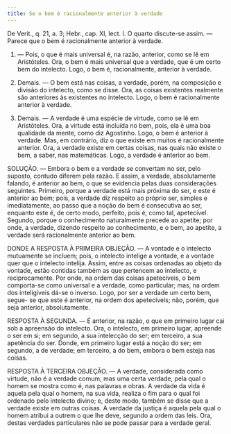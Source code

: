 ```yaml
---
title: Se o bem é racionalmente anterior à verdade
---
```


De Verit., q. 21, a. 3; Hebr., cap. XI, lect. I.  O quarto discute-se assim. — Parece que o bem é racionalmente anterior à verdade.  

1. — Pois, o que é mais universal é, na razão, anterior, como se lê em Aristóteles. Ora, o bem é mais universal que a verdade, que é um certo bem do intelecto. Logo, o bem é, racionalmente, anterior à verdade.  

2. Demais. — O bem está nas coisas, a verdade, porém, na composição e divisão do intelecto, como se disse. Ora, as coisas existentes realmente são anteriores às existentes no intelecto. Logo, o bem é racionalmente anterior à verdade.  

3. Demais. — A verdade é uma espécie de virtude, como se lê em Aristóteles. Ora, a virtude está incluída no bem, pois, ela é uma boa qualidade da mente, como diz Agostinho. Logo, o bem é anterior à verdade.  Mas, em contrário, diz o que existe em muitos é racionalmente anterior. Ora, a verdade existe em certas coisas, nas quais não existe o bem, a saber, nas matemáticas. Logo, a verdade é anterior ao bem.  

SOLUÇÃO. — Embora o bem e a verdade se convertam no ser, pelo suposto, contudo diferem pela razão. E assim, a verdade, absolutamente falando, é anterior ao bem, o que se evidencia pelas duas considerações seguintes. Primeiro, porque a verdade está mais próxima do ser, e este é anterior ao bem; pois, a verdade diz respeito ao próprio ser, simples e imediatamente, ao passo que a noção do bem é consecutiva ao ser, enquanto este é, de certo modo, perfeito, pois é, como tal, apetecível. Segundo, porque o conhecimento naturalmente precede ao apetite; por onde, a verdade, dizendo respeito ao conhecimento, e o bem, ao apetite, a verdade será racionalmente anterior ao bem. 

DONDE A RESPOSTA À PRIMEIRA OBJEÇÃO. — A vontade e o intelecto mutuamente se incluem; pois, o intelecto intelige a vontade, e a vontade quer que o intelecto intelija. Assim, entre as coisas ordenadas ao objeto da vontade, estão contidas também as que pertencem ao intelecto, e reciprocamente. Por onde, na ordem das coisas apetecíveis, o bem comporta-se como universal e a verdade, como particular; mas, na ordem dos inteligíveis dá-se o inverso. Logo, por ser a verdade um certo bem, segue- se que este é anterior, na ordem dos apetecíveis; não, porém, que seja anterior, absolutamente.  

RESPOSTA À SEGUNDA. — É anterior, na razão, o que em primeiro lugar cai sob a apreensão do intelecto. Ora, o intelecto, em primeiro lugar, apreende o ser em si; em segundo, a sua intelecção do ser; em terceiro, a sua apetência do ser. Donde, em primeiro lugar está a noção do ser; em segundo, a de verdade; em terceiro, a do bem, embora o bem esteja nas coisas.  

RESPOSTA À TERCEIRA OBJEÇÃO. — A verdade, considerada como virtude, não é a verdade comum, mas uma certa verdade, pela qual o homem se mostra como é, nas palavras e obras. A verdade da vida é aquela pela qual o homem, na sua vida, realiza o fim para o qual foi ordenado pelo intelecto divino; e, deste modo, também se disse que a verdade existe em outras coisas. A verdade da justiça é aquela pela qual o homem atribui a outrem o que lhe deve, segundo a ordem das leis. Ora, destas verdades particulares não se pode passar para a verdade geral.